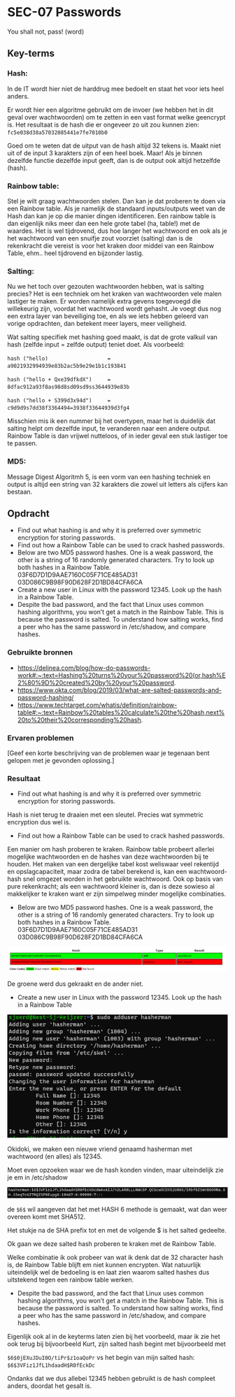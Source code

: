 # SEC-07 Passwords
You shall not, pass! (word) 

## Key-terms
### **Hash**: 
In de IT wordt hier niet de harddrug mee bedoelt en staat het voor iets heel anders. 

Er wordt hier een algoritme gebruikt om de invoer (we hebben het in dit geval over wachtwoorden) om te zetten in een vast format welke geencrypt is. Het resultaat is de hash die er ongeveer zo uit zou kunnen zien:
`fc5e038d38a57032085441e7fe7010b0` 

Goed om te weten dat de uitput van de hash altijd 32 tekens is. Maakt niet uit of de input 3 karakters zijn of een heel boek. Maar! Als je binnen dezelfde functie dezelfde input geeft, dan is de output ook altijd hetzelfde (hash).

### **Rainbow table**:
Stel je wilt graag wachtwoorden stelen. Dan kan je dat proberen te doen via een Rainbow table. Als je namelijk de standaard inputs/outputs weet van de Hash dan kan je op die manier dingen identificeren. Een rainbow table is dan eigenlijk niks meer dan een hele grote tabel (ha, table!) met de waardes. Het is wel tijdrovend, dus hoe langer het wachtwoord en ook als je het wachtwoord van een snuifje zout voorziet (salting) dan is de rekenkracht die vereist is voor het kraken door middel van een Rainbow Table, ehm.. heel tijdrovend en bijzonder lastig. 

### **Salting**: 
Nu we het toch over gezouten wachtwoorden hebben, wat is salting precies? Het is een techniek om het kraken van wachtwoorden vele malen lastiger te maken. Er worden namelijk extra gevens toegevoegd die willekeurig zijn, voordat het wachtwoord wordt gehasht. Je voegt dus nog een extra layer van beveiliging toe, en als we iets hebben geleerd van vorige opdrachten, dan betekent meer layers, meer veiligheid. 

Wat salting specifiek met hashing goed maakt, is dat de grote valkuil van hash (zelfde input = zelfde output) teniet doet. Als voorbeeld:

`hash ("hello)                   = a9021932994939e83b2ac5b9e29e1b1c193841`

`hash ("hello + Qxe39dfkdX")     = 8dfac912a93f8as98d8sd09sd9ss3644939e83b`

`hash ("hello + S399d3x94d")     = c9d9d9s7dd38f3364494=3938f33644939d3fg4`

Misschien mis ik een nummer bij het overtypen, maar het is duidelijk dat salting helpt om dezelfde input, te veranderen naar een andere output. Rainbow Table is dan vrijwel nutteloos, of in ieder geval een stuk lastiger toe te passen. 

### **MD5**:
Message Digest Algoritmh 5, is een vorm van een hashing techniek en output is altijd een string van 32 karakters die zowel uit letters als cijfers kan bestaan. 

## Opdracht
- Find out what hashing is and why it is preferred over symmetric encryption for storing passwords.
- Find out how a Rainbow Table can be used to crack hashed passwords.
- Below are two MD5 password hashes. One is a weak password, the other is a string of 16 randomly generated characters. Try to look up both hashes in a Rainbow Table.
03F6D7D1D9AAE7160C05F71CE485AD31
03D086C9B98F90D628F2D1BD84CFA6CA
- Create a new user in Linux with the password 12345. Look up the hash in a Rainbow Table.
- Despite the bad password, and the fact that Linux uses common hashing algorithms, you won’t get a match in the Rainbow Table. This is because the password is salted. To understand how salting works, find a peer who has the same password in /etc/shadow, and compare hashes.


### Gebruikte bronnen
- https://delinea.com/blog/how-do-passwords-work#:~:text=Hashing%20turns%20your%20password%20(or,hash%E2%80%9D%20created%20by%20your%20password.
- https://www.okta.com/blog/2019/03/what-are-salted-passwords-and-password-hashing/
- https://www.techtarget.com/whatis/definition/rainbow-table#:~:text=Rainbow%20tables%20calculate%20the%20hash,next%20to%20their%20corresponding%20hash.


### Ervaren problemen
[Geef een korte beschrijving van de problemen waar je tegenaan bent gelopen met je gevonden oplossing.]

### Resultaat

- Find out what hashing is and why it is preferred over symmetric encryption for storing passwords.

Hash is niet terug te draaien met een sleutel. Precies wat symmetric encryption dus wel is. 

- Find out how a Rainbow Table can be used to crack hashed passwords.

Een manier om hash proberen te kraken. Rainbow table probeert allerlei mogelijke wachtwoorden en de hashes van deze wachtwoorden bij te houden. Het maken van een dergelijke tabel kost weliswaar veel rekentijd en opslagcapaciteit, maar zodra de tabel berekend is, kan een wachtwoord-hash snel omgezet worden in het gebruikte wachtwoord.
Ook op basis van pure rekenkracht; als een wachtwoord kleiner is, dan is deze sowieso al makkelijker te kraken want er zijn simpelweg minder mogelijke combinaties. 

- Below are two MD5 password hashes. One is a weak password, the other is a string of 16 randomly generated characters. Try to look up both hashes in a Rainbow Table.
03F6D7D1D9AAE7160C05F71CE485AD31
03D086C9B98F90D628F2D1BD84CFA6CA

![greenredhash](../00_includes/SEC-07-hashcracking.png)

De groene werd dus gekraakt en de ander niet. 

- Create a new user in Linux with the password 12345. Look up the hash in a Rainbow Table

![hasherman](../00_includes/SEC-07-hasherman.png)

Okidoki, we maken een nieuwe vriend genaamd hasherman met wachtwoord (en alles) als 12345. 

Moet even opzoeken waar we de hash konden vinden, maar uiteindelijk zie je em in /etc/shadow

![Alt text](../00_includes/SEC-07_hash_hasherman.png)

de `$6$` wil aangeven dat het met HASH 6 methode is gemaakt, wat dan weer overeen komt met SHA512.

Het stukje na de SHA prefix tot en met de volgende $ is het salted gedeelte. 

Ok gaan we deze salted hash proberen te kraken met de Rainbow Table.

Welke combinatie ik ook probeer van wat ik denk dat de 32 character hash is, de Rainbow Table blijft em niet kunnen encrypten. Wat natuurlijk uiteindelijk wel de bedoeling is en laat zien waarom salted hashes dus uitstekend tegen een rainbow table werken. 

- Despite the bad password, and the fact that Linux uses common hashing algorithms, you won’t get a match in the Rainbow Table. This is because the password is salted. To understand how salting works, find a peer who has the same password in /etc/shadow, and compare hashes.

Eigenlijk ook al in de keyterms laten zien bij het voorbeeld, maar ik zie het ook terug bij bijvoorbeeld Kurt, zijn salted hash begint met bijvoorbeeld met

`$6$0jEXuJDuI0O/tiPr$z1oaQoPr`
vs het begin van mijn salted hash:
`$6$3VFiz1JfL1hdaadH$R0fEckDc`

Ondanks dat we dus allebei 12345 hebben gebruikt is de hash compleet anders, doordat het gesalt is. 